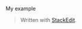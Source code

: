 
My example

> Written with [StackEdit](https://stackedit.io/).
<!--stackedit_data:
eyJoaXN0b3J5IjpbLTU2OTQ2OTgxMF19
-->